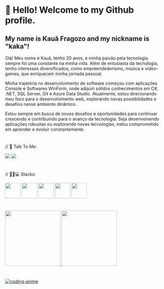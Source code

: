 # 👋 Hello! Welcome to my Github profile.
## My name is Kauã Fragozo and my nickname is "kaka"!
Olá! Meu nome é Kauã, tenho 20 anos, e minha paixão pela tecnologia sempre foi uma constante na minha vida. Além de entusiasta da tecnologia, tenho interesses diversificados, como empreendedorismo, música e video-games, que enriquecem minha jornada pessoal.

Minha trajetória no desenvolvimento de software começou com aplicações Console e Softwares WinForm, onde adquiri sólidos conhecimentos em C#, .NET, SQL Server, Git e Azure Data Studio. Atualmente, estou direcionando meu foco para o desenvolvimento web, explorando novas possibilidades e desafios nesse ambiente dinâmico.

Estou sempre em busca de novos desafios e oportunidades para continuar crescendo e contribuindo para o avanço da tecnologia. Seja desenvolvendo aplicações robustas ou explorando novas tecnologias, estou comprometido em aprender e evoluir constantemente.
#

// 🤳 Talk To Me:
<div>
<a href="https://instagram.com/kaua_fragozob" target="_blank"><img loading="lazy" src="https://img.shields.io/badge/-Instagram-%23E4405F?style=for-the-badge&logo=instagram&logoColor=white" target="_blank"></a> <a href="https://www.linkedin.com/in/kauã-fragozo-8a3a15260/" target="_blank"><img loading="lazy" src="https://img.shields.io/badge/-LinkedIn-%230077B5?style=for-the-badge&logo=linkedin&logoColor=white" target="_blank"></a>   
</div>

#  
// 🐱‍👤💻 Stacks:

   <img align="center" height="50" width="50" src="https://cdn.jsdelivr.net/gh/devicons/devicon/icons/csharp/csharp-original.svg" /> <img align="center" height="50" width="50" src="https://cdn.jsdelivr.net/gh/devicons/devicon/icons/dotnetcore/dotnetcore-original.svg" />
   <img align="center" height="50" width="50" src="https://cdn.jsdelivr.net/gh/devicons/devicon/icons/git/git-original.svg" />
   <img align="center" height="50" width="50" src="https://cdn.jsdelivr.net/gh/devicons/devicon/icons/azure/azure-original.svg" />
   <img align="center" height="50" width="50" src="https://cdn.jsdelivr.net/gh/devicons/devicon/icons/microsoftsqlserver/microsoftsqlserver-plain-wordmark.svg" />  
 
#
<div>
<a href="https://github.com/kauafragozo">
<img loading="lazy" height="180em" src="https://github-readme-stats.vercel.app/api/top-langs/?username=kauafragozo&layout=compact&langs_count=7&theme=dracula&rank_icon=github"/>
<img loading="lazy" height="180em" src="https://github-readme-stats.vercel.app/api?username=kauafragozo&show_icons=true&theme=dracula&include_all_commits=true&count_private=true"/>
</div>

#
![coding-anime](https://github.com/kauafragozo/kauafragozo/assets/132836415/aa5f6b8f-0c84-4b5e-b03b-202d15aa2baf)



